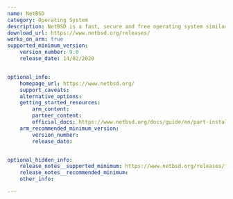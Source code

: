 ```yaml
---
name: NetBSD
category: Operating System
description: NetBSD is a fast, secure and free operating system similar to Unix, designed to run on a wide range of computers from large servers to smaller devices.
download_url: https://www.netbsd.org/releases/
works_on_arm: true
supported_minimum_version:
    version_number: 9.0
    release_date: 14/02/2020


optional_info:
    homepage_url: https://www.netbsd.org/
    support_caveats:
    alternative_options:
    getting_started_resources:
        arm_content:
        partner_content:
        official_docs: https://www.netbsd.org/docs/guide/en/part-install.html
    arm_recommended_minimum_version:
        version_number:
        release_date:


optional_hidden_info:
    release_notes__supported_minimum: https://www.netbsd.org/releases/formal-9/NetBSD-9.0.html
    release_notes__recommended_minimum:
    other_info:

---
```


